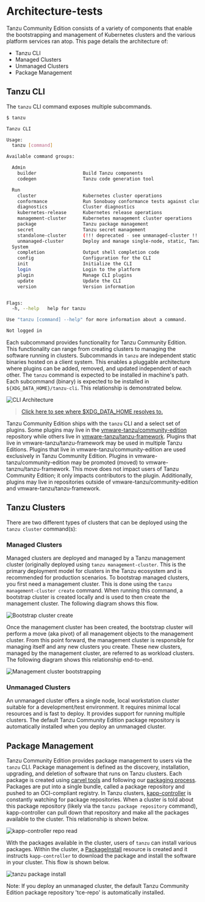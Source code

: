 # Architecture-tests

Tanzu Community Edition consists of a variety of components that enable the
bootstrapping and management of Kubernetes clusters and the various platform
services ran atop. This page details the architecture of:

* Tanzu CLI
* Managed Clusters
* Unmanaged Clusters
* Package Management

## Tanzu CLI

The `tanzu` CLI command exposes multiple subcommands.

```sh
$ tanzu

Tanzu CLI

Usage:
  tanzu [command]

Available command groups:

  Admin
    builder                 Build Tanzu components
    codegen                 Tanzu code generation tool

  Run
    cluster                 Kubernetes cluster operations
    conformance             Run Sonobuoy conformance tests against clusters
    diagnostics             Cluster diagnostics
    kubernetes-release      Kubernetes release operations
    management-cluster      Kubernetes management cluster operations
    package                 Tanzu package management
    secret                  Tanzu secret management
    standalone-cluster      (!!! deprecated - see unmanaged-cluster !!!)
    unmanaged-cluster       Deploy and manage single-node, static, Tanzu clusters.
  System
    completion              Output shell completion code
    config                  Configuration for the CLI
    init                    Initialize the CLI
    login                   Login to the platform
    plugin                  Manage CLI plugins
    update                  Update the CLI
    version                 Version information


Flags:
  -h, --help   help for tanzu

Use "tanzu [command] --help" for more information about a command.

Not logged in
```

Each subcommand provides functionality for Tanzu Community Edition. This
functionality can range from creating clusters to managing the software running
in clusters. Subcommands in `tanzu` are independent static binaries hosted on a
client system. This enables a pluggable architecture where plugins can be added,
removed, and updated independent of each other. The `tanzu` command is expected
to be installed in machine's path. Each subcommand (binary) is expected to be
installed in `${XDG_DATA_HOME}/tanzu-cli`. This relationship is demonstrated
below.

![CLI Architecture](../img/cli-arch.png)

> [Click here to see where $XDG_DATA_HOME resolves
> to.](https://github.com/adrg/xdg#xdg-base-directory)

Tanzu Community Edition ships with the `tanzu` CLI and a select set of plugins.
Some plugins may live in the [vmware-tanzu/community-edition](https://github.com/vmware-tanzu/community-edition) repository while others live in [vmware-tanzu/tanzu-framework](https://github.com/vmware-tanzu/tanzu-framework/). Plugins that live in vmware-tanzu/tanzu-framework may be used in multiple Tanzu Editions. Plugins that live in vmware-tanzu/community-edition are used exclusively in Tanzu Community Edition. Plugins in vmware-tanzu/community-edition may be promoted
(moved) to vmware-tanznu/tanzu-framework. This move does not impact users of
Tanzu Community Edition; it only impacts contributors to the plugin.
Additionally, plugins may live in repositories outside of
vmware-tanzu/community-edition and vmware-tanzu/tanzu-framework.

## Tanzu Clusters

There are two different types of clusters that can be deployed using the `tanzu cluster` command(s):

### Managed Clusters

Managed clusters are deployed and managed by a Tanzu management cluster (originally deployed using `tanzu management-cluster`. This is the primary deployment model for clusters in the Tanzu ecosystem and is recommended for production scenarios. To bootstrap managed clusters, you first
need a management cluster.  This is done using the `tanzu management-cluster create` command. When running this command, a bootstrap cluster is created locally and is used to then create the management cluster. The following diagram shows this flow.

![Bootstrap cluster create](../img/bootstrap-cluster-create.png)

Once the management cluster has been created, the bootstrap cluster will perform
a move (aka pivot) of all management objects to the management cluster. From
this point forward, the management cluster is responsible for managing itself
and any new clusters you create. These new clusters, managed by the management
cluster, are referred to as workload clusters. The following diagram shows this
relationship end-to-end.

![Management cluster bootstrapping](../img/management-cluster-flow.png)

### Unmanaged Clusters

An unmanaged cluster offers a single node, local workstation cluster suitable for a development/test environment.  It requires minimal local resources and is fast to deploy. It provides support for running multiple clusters. The default Tanzu Community Edition package repository is automatically installed when you deploy an unmanaged cluster.

## Package Management

Tanzu Community Edition provides package management to users via the `tanzu`
CLI. Package management is defined as the discovery, installation, upgrading,
and deletion of software that runs on Tanzu clusters. Each package is created
using [carvel tools](https://carvel.dev/) and following our [packaging
process](designs/package-process). Packages are put into a single bundle, called
a package repository and pushed to an OCI-compliant registry. In Tanzu clusters,
[kapp-controller](https://carvel.dev/kapp-controller) is constantly watching for
package repositories. When a cluster is told about this package repository
(likely via the `tanzu package repository` command), kapp-controller can pull
down that repository and make all the packages available to the cluster. This
relationship is shown below.

![kapp-controller repo read](../img/tanzu-carvel-new-apis.png)

With the packages available in the cluster, users of `tanzu` can install various
packages. Within the cluster, a
[PackageInstall](https://carvel.dev/kapp-controller/docs/latest/packaging/#packageinstall)
resource is created and it instructs `kapp-controller` to download the package
and install the software in your cluster. This flow is shown below.

![tanzu package install](../img/tanzu-package-install-2.png)

Note: If you deploy an unmanaged cluster, the default Tanzu Community Edition package repository 'tce-repo' is automatically installed.
